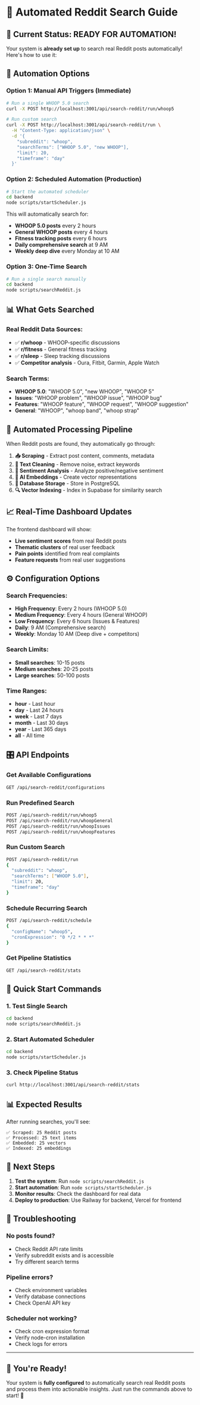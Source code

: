 # 🤖 Automated Reddit Search Guide

## 🎯 **Current Status: READY FOR AUTOMATION!**

Your system is **already set up** to search real Reddit posts automatically! Here's how to use it:

## 🚀 **Automation Options**

### **Option 1: Manual API Triggers (Immediate)**
```bash
# Run a single WHOOP 5.0 search
curl -X POST http://localhost:3001/api/search-reddit/run/whoop5

# Run custom search
curl -X POST http://localhost:3001/api/search-reddit/run \
  -H "Content-Type: application/json" \
  -d '{
    "subreddit": "whoop",
    "searchTerms": ["WHOOP 5.0", "new WHOOP"],
    "limit": 20,
    "timeframe": "day"
  }'
```

### **Option 2: Scheduled Automation (Production)**
```bash
# Start the automated scheduler
cd backend
node scripts/startScheduler.js
```

This will automatically search for:
- **WHOOP 5.0 posts** every 2 hours
- **General WHOOP posts** every 4 hours  
- **Fitness tracking posts** every 6 hours
- **Daily comprehensive search** at 9 AM
- **Weekly deep dive** every Monday at 10 AM

### **Option 3: One-Time Search**
```bash
# Run a single search manually
cd backend
node scripts/searchReddit.js
```

## 📊 **What Gets Searched**

### **Real Reddit Data Sources:**
- ✅ **r/whoop** - WHOOP-specific discussions
- ✅ **r/fitness** - General fitness tracking
- ✅ **r/sleep** - Sleep tracking discussions
- ✅ **Competitor analysis** - Oura, Fitbit, Garmin, Apple Watch

### **Search Terms:**
- **WHOOP 5.0**: "WHOOP 5.0", "new WHOOP", "WHOOP 5"
- **Issues**: "WHOOP problem", "WHOOP issue", "WHOOP bug"
- **Features**: "WHOOP feature", "WHOOP request", "WHOOP suggestion"
- **General**: "WHOOP", "whoop band", "whoop strap"

## 🔄 **Automated Processing Pipeline**

When Reddit posts are found, they automatically go through:

1. **📥 Scraping** - Extract post content, comments, metadata
2. **🧹 Text Cleaning** - Remove noise, extract keywords
3. **💭 Sentiment Analysis** - Analyze positive/negative sentiment
4. **🤖 AI Embeddings** - Create vector representations
5. **💾 Database Storage** - Store in PostgreSQL
6. **🔍 Vector Indexing** - Index in Supabase for similarity search

## 📈 **Real-Time Dashboard Updates**

The frontend dashboard will show:
- **Live sentiment scores** from real Reddit posts
- **Thematic clusters** of real user feedback
- **Pain points** identified from real complaints
- **Feature requests** from real user suggestions

## ⚙️ **Configuration Options**

### **Search Frequencies:**
- **High Frequency**: Every 2 hours (WHOOP 5.0)
- **Medium Frequency**: Every 4 hours (General WHOOP)
- **Low Frequency**: Every 6 hours (Issues & Features)
- **Daily**: 9 AM (Comprehensive search)
- **Weekly**: Monday 10 AM (Deep dive + competitors)

### **Search Limits:**
- **Small searches**: 10-15 posts
- **Medium searches**: 20-25 posts  
- **Large searches**: 50-100 posts

### **Time Ranges:**
- **hour** - Last hour
- **day** - Last 24 hours
- **week** - Last 7 days
- **month** - Last 30 days
- **year** - Last 365 days
- **all** - All time

## 🎛️ **API Endpoints**

### **Get Available Configurations**
```bash
GET /api/search-reddit/configurations
```

### **Run Predefined Search**
```bash
POST /api/search-reddit/run/whoop5
POST /api/search-reddit/run/whoopGeneral
POST /api/search-reddit/run/whoopIssues
POST /api/search-reddit/run/whoopFeatures
```

### **Run Custom Search**
```bash
POST /api/search-reddit/run
{
  "subreddit": "whoop",
  "searchTerms": ["WHOOP 5.0"],
  "limit": 20,
  "timeframe": "day"
}
```

### **Schedule Recurring Search**
```bash
POST /api/search-reddit/schedule
{
  "configName": "whoop5",
  "cronExpression": "0 */2 * * *"
}
```

### **Get Pipeline Statistics**
```bash
GET /api/search-reddit/stats
```

## 🚀 **Quick Start Commands**

### **1. Test Single Search**
```bash
cd backend
node scripts/searchReddit.js
```

### **2. Start Automated Scheduler**
```bash
cd backend
node scripts/startScheduler.js
```

### **3. Check Pipeline Status**
```bash
curl http://localhost:3001/api/search-reddit/stats
```

## 📊 **Expected Results**

After running searches, you'll see:

```
✅ Scraped: 25 Reddit posts
✅ Processed: 25 text items
✅ Embedded: 25 vectors
✅ Indexed: 25 embeddings
```

## 🎯 **Next Steps**

1. **Test the system**: Run `node scripts/searchReddit.js`
2. **Start automation**: Run `node scripts/startScheduler.js`
3. **Monitor results**: Check the dashboard for real data
4. **Deploy to production**: Use Railway for backend, Vercel for frontend

## 🔧 **Troubleshooting**

### **No posts found?**
- Check Reddit API rate limits
- Verify subreddit exists and is accessible
- Try different search terms

### **Pipeline errors?**
- Check environment variables
- Verify database connections
- Check OpenAI API key

### **Scheduler not working?**
- Check cron expression format
- Verify node-cron installation
- Check logs for errors

---

## 🎉 **You're Ready!**

Your system is **fully configured** to automatically search real Reddit posts and process them into actionable insights. Just run the commands above to start! 🚀
